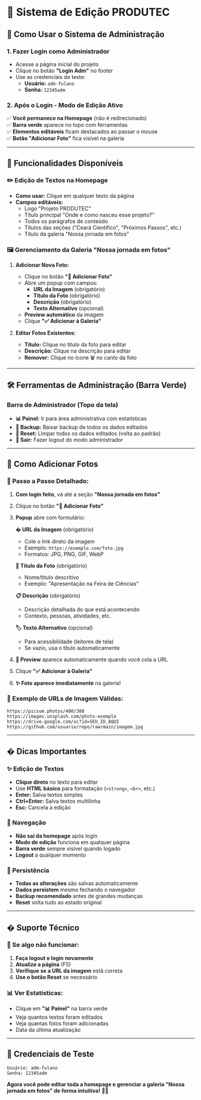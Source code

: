 # 🎯 Sistema de Edição PRODUTEC

## 🚀 Como Usar o Sistema de Administração

### 1. **Fazer Login como Administrador**
- Acesse a página inicial do projeto
- Clique no botão **"Login Adm"** no footer
- Use as credenciais de teste:
  - **Usuário:** `adm-fulano`
  - **Senha:** `12345adm`

### 2. **Após o Login - Modo de Edição Ativo**
✅ **Você permanece na Homepage** (não é redirecionado)  
✅ **Barra verde** aparece no topo com ferramentas  
✅ **Elementos editáveis** ficam destacados ao passar o mouse  
✅ **Botão "Adicionar Foto"** fica visível na galeria  

---

## 📝 Funcionalidades Disponíveis

### **✏️ Edição de Textos na Homepage**
- **Como usar:** Clique em qualquer texto da página
- **Campos editáveis:**
  - Logo "Projeto PRODUTEC"
  - Título principal "Onde e como nasceu esse projeto?"
  - Todos os parágrafos de conteúdo
  - Títulos das seções ("Ceará Científico", "Próximos Passos", etc.)
  - Título da galeria "Nossa jornada em fotos"

### **🖼️ Gerenciamento da Galeria "Nossa jornada em fotos"**
1. **Adicionar Nova Foto:**
   - Clique no botão **"📸 Adicionar Foto"**
   - Abre um popup com campos:
     - **URL da Imagem** (obrigatório)
     - **Título da Foto** (obrigatório)  
     - **Descrição** (obrigatório)
     - **Texto Alternativo** (opcional)
   - **Preview automático** da imagem
   - Clique **"✅ Adicionar à Galeria"**

2. **Editar Fotos Existentes:**
   - **Título:** Clique no título da foto para editar
   - **Descrição:** Clique na descrição para editar
   - **Remover:** Clique no ícone 🗑️ no canto da foto

---

## 🛠️ Ferramentas de Administração (Barra Verde)

### **Barra de Administrador (Topo da tela)**
- **📊 Painel:** Ir para área administrativa com estatísticas
- **💾 Backup:** Baixar backup de todos os dados editados
- **🔄 Reset:** Limpar todos os dados editados (volta ao padrão)
- **🚪 Sair:** Fazer logout do modo administrador

---

## 🎨 Como Adicionar Fotos

### **📸 Passo a Passo Detalhado:**

1. **Com login feito**, vá até a seção **"Nossa jornada em fotos"**
2. Clique no botão **"📸 Adicionar Foto"**
3. **Popup** abre com formulário:

   **� URL da Imagem** (obrigatório)
   - Cole o link direto da imagem
   - Exemplo: `https://exemplo.com/foto.jpg`
   - Formatos: JPG, PNG, GIF, WebP

   **📝 Título da Foto** (obrigatório)
   - Nome/título descritivo
   - Exemplo: "Apresentação na Feira de Ciências"

   **📋 Descrição** (obrigatório)
   - Descrição detalhada do que está acontecendo
   - Contexto, pessoas, atividades, etc.

   **🏷️ Texto Alternativo** (opcional)
   - Para acessibilidade (leitores de tela)
   - Se vazio, usa o título automaticamente

4. **👀 Preview** aparece automaticamente quando você cola a URL
5. Clique **"✅ Adicionar à Galeria"**
6. **✨ Foto aparece imediatamente** na galeria!

### **📱 Exemplo de URLs de Imagem Válidas:**
```
https://picsum.photos/400/300
https://images.unsplash.com/photo-exemplo
https://drive.google.com/uc?id=SEU_ID_AQUI
https://github.com/usuario/repo/raw/main/imagem.jpg
```

---

## � Dicas Importantes

### **✨ Edição de Textos**
- **Clique direto** no texto para editar
- Use **HTML básico** para formatação (`<strong>`, `<br>`, etc.)
- **Enter:** Salva textos simples
- **Ctrl+Enter:** Salva textos multilinha
- **Esc:** Cancela a edição

### **🎯 Navegação**
- **Não sai da homepage** após login
- **Modo de edição** funciona em qualquer página
- **Barra verde** sempre visível quando logado
- **Logout** a qualquer momento

### **💾 Persistência**
- **Todas as alterações** são salvas automaticamente
- **Dados persistem** mesmo fechando o navegador
- **Backup recomendado** antes de grandes mudanças
- **Reset** volta tudo ao estado original

---

## � Suporte Técnico

### **🚨 Se algo não funcionar:**
1. **Faça logout e login novamente**
2. **Atualize a página** (F5)
3. **Verifique se a URL da imagem** está correta
4. **Use o botão Reset** se necessário

### **📊 Ver Estatísticas:**
- Clique em **"📊 Painel"** na barra verde
- Veja quantos textos foram editados
- Veja quantas fotos foram adicionadas
- Data da última atualização

---

## 🎉 Credenciais de Teste

```
Usuário: adm-fulano
Senha: 12345adm
```

**Agora você pode editar toda a homepage e gerenciar a galeria "Nossa jornada em fotos" de forma intuitiva!** 🌱✨
